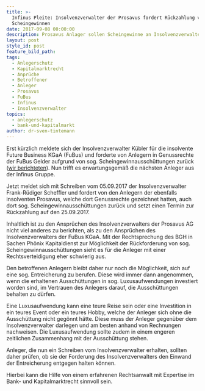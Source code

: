 ```yaml
---
title: >-
  Infinus Pleite: Insolvenzverwalter der Prosavus fordert Rückzahlung von
  Scheingewinnen
date: 2017-09-08 00:00:00
description: Prosavus Anlager sollen Scheingewinne an Insolvenzverwalter zurückzahlen
layout: post
style_id: post
feature_bild_path:
tags:
  - Anlegerschutz
  - Kapitalmarktrecht
  - Anprüche
  - Betroffener
  - Anleger
  - Prosavus
  - FuBus
  - Infinus
  - Insolvenzverwalter
topics:
  - anlegerschutz
  - bank-und-kapitalmarkt
author: dr-sven-tintemann
---
```



Erst kürzlich meldete sich der Insolvenzverwalter Kübler für die insolvente Future Business KGaA (FuBus) und forderte von Anlegern in Genussrechte der FuBus Gelder aufgrund von sog. Scheingewinnausschüttungen zurück ([wir berichteten](/blog/fubus-insolvenz-insolvenzverwalter-verlangt-zahlung-von-genussrechtsinhabern/)). Nun trifft es erwartungsgemäß die nächsten Anleger aus der Infinus Gruppe.

Jetzt meldet sich mit Schreiben vom 05.09.2017 der Insolvenzverwalter Frank-Rüdiger Scheffler und fordert von den Anlegern der ebenfalls insolventen Prosavus, welche dort Genussrechte gezeichnet hatten, auch dort sog. Scheingewinnausschüttungen zurück und setzt einen Termin zur Rückzahlung auf den 25.09.2017.

Inhaltlich ist zu den Ansprüchen des Insolvenzverwalters der Prosavus AG nicht viel anderes zu berichten, als zu den Ansprüchen des Insolvenzverwalters der FuBus KGaA. Mit der Rechtsprechung des BGH in Sachen Phönix Kapitaldienst zur Möglichkeit der Rückforderung von sog. Scheingewinnausschüttungen sieht es für die Anleger mit einer Rechtsverteidigung eher schwierig aus.

Den betroffenen Anlegern bleibt daher nur noch die Möglichkeit, sich auf eine sog. Entreicherung zu berufen. Diese wird immer dann angenommen, wenn die erhaltenen Ausschüttungen in sog. Luxusaufwendungen investiert worden sind, im Vertrauen des Anlegers darauf, die Ausschüttungen behalten zu dürfen.

Eine Luxusaufwendung kann eine teure Reise sein oder eine Investition in ein teures Event oder ein teures Hobby, welche der Anleger sich ohne die Ausschüttung nicht gegönnt hätte. Diese muss der Anleger gegenüber dem Insolvenzverwalter darlegen und am besten anhand von Rechnungen nachweisen. Die Luxusaufwendung sollte zudem in einem engeren zeitlichen Zusammenhang mit der Ausschüttung stehen.

Anleger, die nun ein Schreiben vom Insolvenzverwalter erhalten, sollten daher prüfen, ob sie der Forderung des Insolvenzverwalters den Einwand der Entreicherung entgegen halten können.

Hierbei kann die Hilfe von einem erfahrenen Rechtsanwalt mit Expertise im Bank- und Kapitalmarktrecht sinnvoll sein.